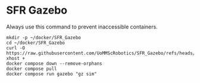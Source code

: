 # SFR Gazebo

Always use this command to prevent inaccessible containers.

```commandline
mkdir -p ~/docker/SFR_Gazebo
cd ~/docker/SFR_Gazebo
curl -O https://raw.githubusercontent.com/UoMMScRobotics/SFR_Gazebo/refs/heads/main/compose.yml
xhost +
docker compose down --remove-orphans
docker compose pull
docker compose run gazebo "gz sim"
```


